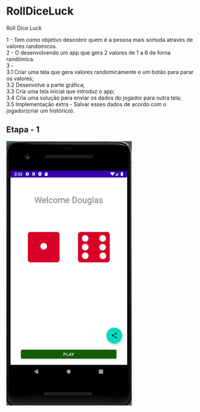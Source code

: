 # RollDiceLuck

Roll Dice Luck

1 - Tem como objetivo descobrir quem é a pessoa mais sortuda atraves de valores randomicos.  <br />
2 - O desenvolvendo um app que gera 2 valores de 1 a 6 de forna randômica.  <br />
3 -    <br />
      3.1 Criar uma tela que gera valores randomicamente e um botão para parar os valores;  <br />
      3.2 Desenvolve a parte gráfica;  <br />
      3.3 Cria uma tela inicial que introduz o app;  <br />
      3.4 Cria uma solução para enviar os dados do jogador para outra tela;  <br />
      3.5 Implementação extra - Salvar esses dados de acordo com o jogador(criar um histórico). <br />

 <h2>Etapa - 1 </h2>

![](img/3mvp.png)
